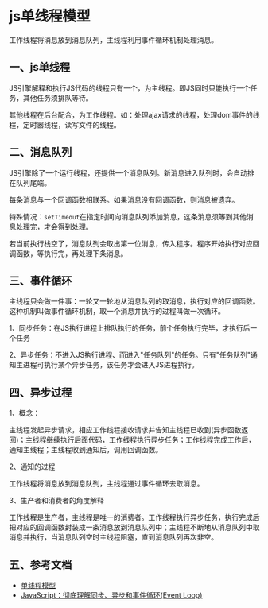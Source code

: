 <!-- 2017/9/5 -->

# js单线程模型

工作线程将消息放到消息队列，主线程利用事件循环机制处理消息。
<!--more-->

## 一、js单线程

JS引擎解释和执行JS代码的线程只有一个，为主线程。即JS同时只能执行一个任务，其他任务须排队等待。

其他线程在后台配合，为工作线程。如：处理ajax请求的线程，处理dom事件的线程，定时器线程，读写文件的线程。

## 二、消息队列

JS引擎除了一个运行线程，还提供一个消息队列。新消息进入队列时，会自动排在队列尾端。

每条消息与一个回调函数相联系。如果消息没有回调函数，则消息被遗弃。

特殊情况：`setTimeout`在指定时间向消息队列添加消息，这条消息须等到其他消息处理完，才会得到处理。

若当前执行栈空了，消息队列会取出第一位消息，传入程序。程序开始执行对应回调函数，等执行完，再处理下条消息。

## 三、事件循环

主线程只会做一件事：一轮又一轮地从消息队列的取消息，执行对应的回调函数。这种机制叫做事件循环机制，取一个消息并执行的过程叫做一次循环。

1、同步任务：在JS执行进程上排队执行的任务，前个任务执行完毕，才执行后一个任务

2、异步任务：不进入JS执行进程、而进入"任务队列"的任务。只有"任务队列"通知主进程可执行某个异步任务，该任务才会进入JS进程执行。

## 四、异步过程

1、概念：

主线程发起异步请求，相应工作线程接收请求并告知主线程已收到(异步函数返回)；主线程继续执行后面代码，工作线程执行异步任务；工作线程完成工作后，通知主线程；主线程收到通知后，调用回调函数。

2、通知的过程

工作线程将消息放到消息队列，主线程通过事件循环去取消息。

3、生产者和消费者的角度解释

工作线程是生产者，主线程是唯一的消费者。工作线程执行异步任务，执行完成后把对应的回调函数封装成一条消息放到消息队列中；主线程不断地从消息队列中取消息并执行，当消息队列空时主线程阻塞，直到消息队列再次非空。

## 五、参考文档

- [单线程模型](http://javascript.ruanyifeng.com/advanced/single-thread.html)
- [JavaScript：彻底理解同步、异步和事件循环(Event Loop)](https://segmentfault.com/a/1190000004322358)
